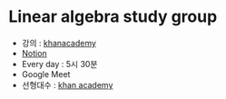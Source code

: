# Linear algebra study group

+ 강의 : [khanacademy](https://ko.khanacademy.org/math/linear-algebra/vectors-and-spaces)
+ [Notion](https://modulabs.notion.site/dd731b6bbcd04162842ae9fe197ddb89)  
+ Every day : 5시 30분
+ Google Meet
+ 선형대수 : [khan academy](https://ko.khanacademy.org/math/linear-algebra)

